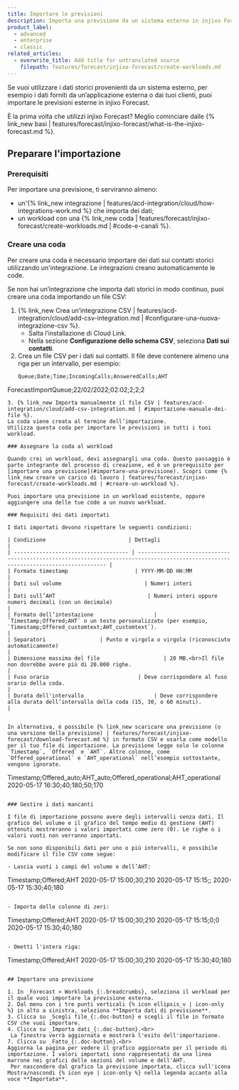 ```yaml
---
title: Importare le previsioni
description: Importa una previsione da un sistema esterno in injixo Forecast.
product_label:
  - advanced
  - enterprise
  - classic
related_articles:
  - overwrite_title: Add title for untranslated source
    filepath: features/forecast/injixo-forecast/create-workloads.md
---
```


Se vuoi utilizzare i dati storici provenienti da un sistema esterno, per esempio i dati forniti da un’applicazione esterna o dai tuoi clienti, puoi importare le previsioni esterne in injixo Forecast.

È la prima volta che utilizzi injixo Forecast? Meglio cominciare dalle {% link_new basi | features/forecast/injixo-forecast/what-is-the-injixo-forecast.md %}.

## Preparare l'importazione

### Prerequisiti

Per importare una previsione, ti serviranno almeno:

- un'{% link_new integrazione | features/acd-integration/cloud/how-integrations-work.md %} che importa dei dati;
- un workload con una {% link_new coda | features/forecast/injixo-forecast/create-workloads.md | #code-e-canali %}.
 
### Creare una coda

Per creare una coda è necessario importare dei dati sui contatti storici utilizzando un'integrazione. Le integrazioni creano automaticamente le code.

Se non hai un’integrazione che importa dati storici in modo continuo, puoi creare una coda importando un file CSV:

1. {% link_new Crea un’integrazione CSV | features/acd-integration/cloud/add-csv-integration.md | #configurare-una-nuova-integrazione-csv %}.
   - Salta l’installazione di Cloud Link.
   - Nella sezione **Configurazione dello schema CSV**, seleziona **Dati sui contatti**.
2. Crea un file CSV per i dati sui contatti. Il file deve contenere almeno una riga per un intervallo, per esempio:
   ```
   Queue;Date;Time;IncomingCalls;AnsweredCalls;AHT
ForecastImportQueue;22/02/2022;02:02;2;2;2
   ```
3. {% link_new Importa manualmente il file CSV | features/acd-integration/cloud/add-csv-integration.md | #importazione-manuale-dei-file %}.  
   La coda viene creata al termine dell’importazione.
   Utilizza questa coda per importare le previsioni in tutti i tuoi workload.

### Assegnare la coda al workload

Quando crei un workload, devi assegnargli una coda. Questo passaggio è parte integrante del processo di creazione, ed è un prerequisito per [importare una previsione](#importare-una-previsione). Scopri come {% link_new creare un carico di lavoro | features/forecast/injixo-forecast/create-workloads.md | #creare-un-workload %}.

Puoi importare una previsione in un workload esistente, oppure aggiungere una delle tue code a un nuovo workload.

### Requisiti dei dati importati

I dati importati devono rispettare le seguenti condizioni:

| Condizione                          | Dettagli                                                                                                                            |
| ------------------------------------ | ---------------------------------------------------------------------------------------------------------------------------------- |
| Formato timestamp                     | YYYY-MM-DD HH:MM                                                                                                                   |
| Dati sul volume                          | Numeri interi                                                                                                        |
| Dati sull’AHT                             | Numeri interi oppure numeri decimali (con un decimale)                                                                  |
| Formato dell’intestazione                   | `Timestamp;Offered;AHT` o un testo personalizzato (per esempio, `Timestamp;Offered_customtext;AHT_customtext`).                                 |
| Separatori                 | Punto e virgola o virgola (riconosciuto automaticamente)                                                                                                 |
| Dimensione massima del file                    | 20 MB.<br>Il file non dovrebbe avere più di 20.000 righe.                                                                         |
| Fuso orario                            | Deve corrispondere al fuso orario della coda.                                                                                            |
| Durata dell'intervallo                      | Deve corrispondere alla durata dell’intervallo della coda (15, 30, o 60 minuti).                                                               |


In alternativa, è possibile {% link_new scaricare una previsione (o una versione della previsione) | features/forecast/injixo-forecast/download-forecast.md %} in formato CSV e usarla come modello per il tuo file di importazione. La previsione legge solo le colonne `Timestamp`, `Offered` e `AHT`. Altre colonne, come `Offered_operational` e `AHT_operational` nell’esempio sottostante, vengono ignorate.

```
Timestamp;Offered_auto;AHT_auto;Offered_operational;AHT_operational
2020-05-17 16:30;40;180;50;170
```

### Gestire i dati mancanti

I file di importazione possono avere degli intervalli senza dati. Il grafico del volume e il grafico del tempo medio di gestione (AHT) ottenuti mostreranno i valori importati come zero (0). Le righe o i valori vuoti non verranno importati.

Se non sono disponibili dati per uno o più intervalli, è possibile modificare il file CSV come segue:

- Lascia vuoti i campi del volume e dell’AHT:

  ```
  Timestamp;Offered;AHT
2020-05-17 15:00;30;210
2020-05-17 15:15;;
2020-05-17 15:30;40;180
  ```

- Importa delle colonne di zeri:

  ```
  Timestamp;Offered;AHT
2020-05-17 15:00;30;210
2020-05-17 15:15;0;0
2020-05-17 15:30;40;180
  ```

- Ometti l'intera riga:

  ```
  Timestamp;Offered;AHT
2020-05-17 15:00;30;210
2020-05-17 15:30;40;180
  ```

## Importare una previsione

1. In _Forecast > Workloads_{:.breadcrumbs}, seleziona il workload per il quale vuoi importare la previsione esterna.
2. Dal menu con i tre punti verticali {% icon ellipsis_v | icon-only %} in alto a sinistra, seleziona **Importa dati di previsione**.
3. Clicca su _Scegli file_{:.doc-button} e scegli il file in formato CSV che vuoi importare.
4. Clicca su _Importa dati_{:.doc-button}.<br>
   La finestra verrà aggiornata e mostrerà l'esito dell'importazione.
7. Clicca su _Fatto_{:.doc-button}.<br>
Aggiorna la pagina per vedere il grafico aggiornato per il periodo di importazione. I valori importati sono rappresentati da una linea marrone nei grafici delle sezioni del volume e dell'AHT.
   Per nascondere dal grafico la previsione importata, clicca sull'icona Mostra/nascondi {% icon eye | icon-only %} nella legenda accanto alla voce **Importata**.
